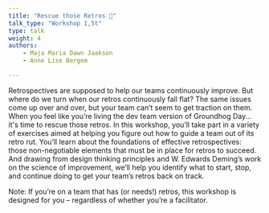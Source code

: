 ```yaml
---
title: "Rescue those Retros 🛟"
talk_type: "Workshop 1,5t"
type: talk
weight: 4
authors:
    - Maja Maria Dawn Jaakson
    - Anne Lise Bergem

---
```

Retrospectives are supposed to help our teams continuously improve. But where do we turn when our retros continuously fall flat? The same issues come up over and over, but your team can’t seem to get traction on them. When you feel like you’re living the dev team version of Groundhog Day… it's time to rescue those retros.
In this workshop, you’ll take part in a variety of exercises aimed at helping you figure out how to guide a team out of its retro rut. You’ll learn about the foundations of effective retrospectives: those non-negotiable elements that must be in place for retros to succeed. And drawing from design thinking principles and W. Edwards Deming’s work on the science of improvement, we’ll help you identify what to start, stop, and continue doing to get your team’s retros back on track.

Note: If you’re on a team that has (or needs!) retros, this workshop is designed for you – regardless of whether you’re a facilitator.
